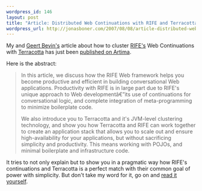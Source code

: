 ```yaml
--- 
wordpress_id: 146
layout: post
title: "Article: Distributed Web Continuations with RIFE and Terracotta"
wordpress_url: http://jonasboner.com/2007/08/08/article-distributed-web-continuations-with-rife-and-terracotta/
---
```

My and <a href="http://rifers.org/blogs/gbevin">Geert Bevin's</a> article about how to cluster <a href="http://rifers.org">RIFE's</a> Web Continuations with <a href="http://terracotta.org">Terracotta</a> has just been <a href="http://www.artima.com/lejava/articles/distributed_continuations.html">published on Artima</a>. 

Here is the abstract:

<blockquote>In this article, we discuss how the RIFE Web framework helps you become productive and efficient in building conversational Web applications. Productivity with RIFE is in large part due to RIFE's unique approach to Web developmentâ€”its use of continuations for conversational logic, and complete integration of meta-programming to minimize boilerplate code.

We also introduce you to Terracotta and it's JVM-level clustering technology, and show you how Terracotta and RIFE can work together to create an application stack that allows you to scale out and ensure high-availability for your applications, but without sacrificing simplicity and productivity. This means working with POJOs, and minimal boilerplate and infrastructure code.</blockquote>

It tries to not only explain but to show you in a pragmatic way how RIFE's continuations and Terracotta is a perfect match with their common goal of power with simplicity. But don't take my word for it, go on and <a href="http://www.artima.com/lejava/articles/distributed_continuations.html">read it yourself</a>. 
 
